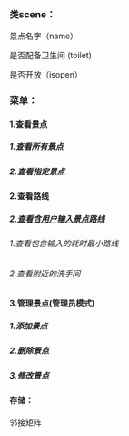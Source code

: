 ### 类scene：

景点名字（name）

是否配备卫生间 (toilet)

是否开放（isopen）



### 菜单：

#### 1.查看景点

##### 			1.查看所有景点

##### 			2.查看指定景点

#### 2.查看路线

#####     <u>		2.查看含用户输入景点路线</u>

###### 									1.查看包含输入的耗时最小路线

###### 				2.查看附近的洗手间

#### 3.管理景点(管理员模式)

##### 			1.添加景点

##### 			2.删除景点

##### 			3.修改景点

#### 

#### 存储：

邻接矩阵



